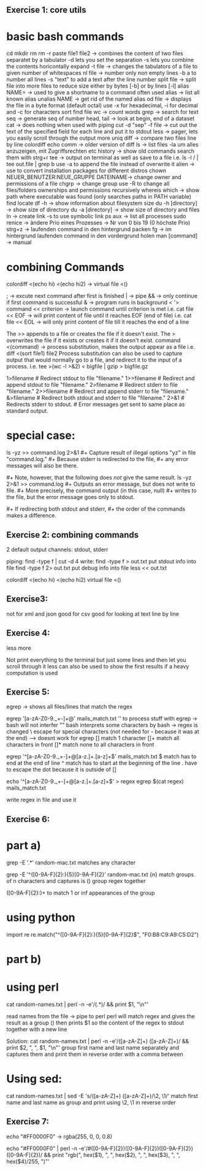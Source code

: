 ## Exercise 1: core utils

# basic bash commands

cd
mkdir
rm
rm -r
paste file1 file2 -> combines the content of two files separatet by a tabulator
-d lets you set the separation
-s lets you combine the contents horicontally
expand -t <NR> file -> changes the tabulators of a file to given number of whitespaces
nl file -> number only non empty lines
-b a to number all lines
-s "text" to add a text after the line number
split file -> split file into more files to reduce size
either by bytes [-b] or by lines [-l]
alias NAME=<command> -> used to give a shortname to a command often used
alias -> list all known alias
unalias NAME -> get rid of the named alias
od file -> displays the file in a byte format (default octal)
use -x for hexadecimal, -i for decimal and -c for characters
sort
find
file
wc -> count words
grep -> search for text
seq -> generate seq of number
head, tail -> look at begin, end of a dataset
cat -> does nothing when used with piping
cut -d "sep" -f <NR> file -> cut out the text of the specified field for each line and put it to stdout
less -> pager, lets you easily scroll through the output
more
uniq
diff -> compare two files line by line
colordiff
echo
comm -> older version of diff
ls -> list files
-la um alles anzuzeigen, mit Zugriffsrechten etc
history -> show old commands
search them with strg+r
tee -> output on terminal as well as save to a file
i.e. ls -l / | tee out.file | grep b
use -a to append the file instead of overwrite it
alien -> use to convert installation packages for different distros
chown NEUER_BENUTZER:NEUE_GRUPPE DATEINAME-> change owner and permissions of a file
chgrp -> change group
use -R to change all files/folders ownerships and permissions recursively
whereis
which <command> -> show path where executable was found (only searches paths in PATH variable)
find
locate
df -h -> show information about filesystem size
du -h [directory] -> show size of directory
du -a [directory] -> show size of directory and files
ln -> create link
-s to use symbolic link
ps aux -> list all processes
sudo renice <NR> <PID> -> ändere Prio eines Prozesses
-> Nr von 0 bis 19 (0 höchste Prio)
strg+z -> laufenden command in den hintergrund packen
fg -> im hintergrund laufenden command in den vordergrund holen
man [command] -> manual

# combining Commands

colordiff <(echo hi) <(echo hi2) -> virtual file <()

; -> excute next command after first is finished
| -> pipe
&& -> only continue if first command is successful
& -> program runs in background
<
'>
command << criterion -> launch command until criterion is met
i.e. cat file << EOF -> will print content of file until it reaches EOF (end of file)
i.e. cat file << EOL -> will only print content of file till it reaches the end of a line

The >> appends to a file or creates the file if it doesn't exist.
The > overwrites the file if it exists or creates it if it doesn't exist.
command <(command) -> process substitution, makes the output appear as a file
i.e. diff <(sort file1) file2
Process substitution can also be used to capture output that would normally go to a file, and redirect it to the input of a process.
i.e. tee >(wc -l >&2) < bigfile | gzip > bigfile.gz

1>filename # Redirect stdout to file "filename."
1>>filename # Redirect and append stdout to file "filename."
2>filename # Redirect stderr to file "filename."
2>>filename # Redirect and append stderr to file "filename."
&>filename # Redirect both stdout and stderr to file "filename."
2>&1 # Redirects stderr to stdout. # Error messages get sent to same place as standard output.

# special case:

ls -yz >> command.log 2>&1
#+ Capture result of illegal options "yz" in file "command.log."
#+ Because stderr is redirected to the file,
#+ any error messages will also be there.

#+ Note, however, that the following does _not_ give the same result.
ls -yz 2>&1 >> command.log
#+ Outputs an error message, but does not write to file.
#+ More precisely, the command output (in this case, null)
#+ writes to the file, but the error message goes only to stdout.

#+ If redirecting both stdout and stderr,
#+ the order of the commands makes a difference.

## Exercise 2: combining commands

2 default output channels: stdout, stderr

piping: find -type f | cut -d 4
write: find -type f > out.txt put stdout info into file
find -type f 2> out.txt put debug info into file
less << out.txt

colordiff <(echo hi) <(echo hi2) virtual file <()

## Exercise3:

not for xml and json
good for csv
good for looking at text line by line

## Exercise 4:

less
more

Not print everything to the terminal but just some lines and then let you scroll through it
less can also be used to show the first results if a heavy computation is used

## Exercise 5:

egrep -> shows all files/lines that match the regex

egrep '[a-zA-Z0-9\._+-]+@' mails_match.txt
'' to process stuff with egrep -> bash will not interfer
"" bash interprets some characters by bash -> regex is changed
\ escape for special characters (not needed for - because it was at the end)
--> doesnt work for egrep
[] match 1 character
[]+ match all characters in front
[]\* match none to all characters in front

egrep '^[a-zA-Z0-9\._+-]+@[a-z.]+\.[a-z]+$' mails_match.txt
$ match has to end at the end of line
^ match has to start at the beginning of the line
\. have to escape the dot because it is outside of []

echo '^[a-zA-Z0-9\._+-]+@[a-z.]+\.[a-z]+$' > regex
egrep $(cat regex) mails_match.txt

write regex in file and use it

## Exercise 6:

# part a)

grep -E '.\*' random-mac.txt
matches any character

grep -E '^([0-9A-F]{2}:){5}[0-9A-F]{2}' random-mac.txt
{n} match groups of n characters and captures is
() group regex together

([0-9A-F]{2}:)+ to match 1 or inf appearances of the group

# using python

import re
re.match("^([0-9A-F]{2}:){5}[0-9A-F]{2}\$", "F0:B8:C9:A9:C5:D2")

# part b)

# using perl

cat random-names.txt | perl -n -e'/(.\*)/ && print \$1, "\n"'

read names from the file -> pipe to perl
perl will match regex and gives the result as a group ()
then prints \$1 so the content of the regex to stdout together with a new line

Solution:
cat random-names.txt | perl -n -e'/([a-zA-Z]+) ([a-zA-Z]+)/ && print $2, ", ", $1, "\n"'
group first name and last name separately and captures them and print them in reverse order with a comma between

# Using sed:

cat random-names.txt | sed -E 's/([a-zA-Z]+) ([a-zA-Z]+)/\2, \1/'
match first name and last name as group and print using \2, \1 in reverse order

## Exercise 7:

echo "#FF0000F0" -> rgba(255, 0, 0, 0.8)

echo "#FF0000F0" | perl -n -e'/#([0-9A-F]{2})([0-9A-F]{2})([0-9A-F]{2})([0-9A-F]{2})/ && print "rgb(", hex($1), ", ", hex($2), ", ", hex($3), ", ", hex($4)/255, ")"'

